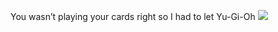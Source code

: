 You wasn’t playing your cards right so I had to let Yu-Gi-Oh
![](https://komarev.com/ghpvc/?username=your-github-hitarth-gg)
